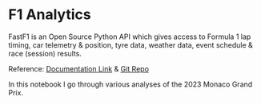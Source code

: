 # F1 Analytics

FastF1 is an Open Source Python API which gives access to Formula 1 lap timing, car telemetry & position, tyre data, weather data, event schedule & race (session) results.

Reference: <a href="https://docs.fastf1.dev/examples/index.html">Documentation Link</a> & <a href="https://github.com/theOehrly/Fast-F1/">Git Repo</a>

In this notebook I go through various analyses of the 2023 Monaco Grand Prix.

